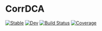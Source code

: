 # CorrDCA

[![Stable](https://img.shields.io/badge/docs-stable-blue.svg)](https://pagnani.github.io/CorrDCA.jl/stable)
[![Dev](https://img.shields.io/badge/docs-dev-blue.svg)](https://pagnani.github.io/CorrDCA.jl/dev)
[![Build Status](https://github.com/pagnani/CorrDCA.jl/workflows/CI/badge.svg)](https://github.com/pagnani/CorrDCA.jl/actions)
[![Coverage](https://codecov.io/gh/pagnani/CorrDCA.jl/branch/master/graph/badge.svg)](https://codecov.io/gh/pagnani/CorrDCA.jl)
